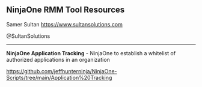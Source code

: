 ## NinjaOne RMM Tool Resources

Samer Sultan
https://www.sultansolutions.com

@SultanSolutions

---


**NinjaOne Application Tracking** -  NinjaOne to establish a whitelist of authorized applications in an organization

https://github.com/jeffhunterninja/NinjaOne-Scripts/tree/main/Application%20Tracking

&nbsp;
&nbsp;

